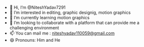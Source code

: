 - 👋 Hi, I’m @NiteshYadav7291
- 👀 I’m interested in editing, graphic designig, motion graphics
- 🌱 I’m currently learning motion graphics
- 💞️ I’m looking to collaborate with a platform that can provide me a challenging environment 
- 📫 You can mail me : niteshyadav110059@gmail.com
- 😄 Pronouns: Him and He

<!---
NiteshYadav7291/NiteshYadav7291 is a ✨ special ✨ repository because its `README.md` (this file) appears on your GitHub profile.
You can click the Preview link to take a look at your changes.
--->
